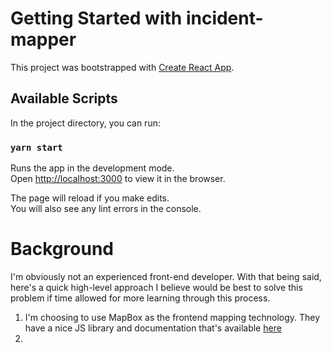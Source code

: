# Getting Started with incident-mapper

This project was bootstrapped with [Create React App](https://github.com/facebook/create-react-app).

## Available Scripts

In the project directory, you can run:

### `yarn start`

Runs the app in the development mode.\
Open [http://localhost:3000](http://localhost:3000) to view it in the browser.

The page will reload if you make edits.\
You will also see any lint errors in the console.

# Background

I'm obviously not an experienced front-end developer. With that being said, here's a quick high-level approach I believe would be best to solve this problem if time allowed
for more learning through this process.

1) I'm choosing to use MapBox as the frontend mapping technology. They have a nice JS library and documentation that's available [here](https://docs.mapbox.com/mapbox-gl-js/example/simple-map/)
2) 